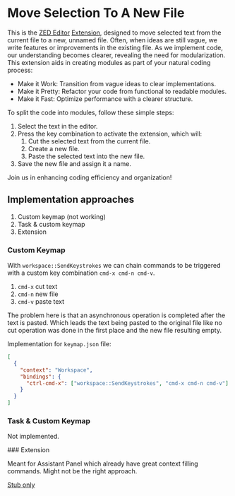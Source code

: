 # Move Selection To A New File

This is the [ZED Editor](https://zed.dev/) [Extension](https://zed.dev/docs/extensions/developing-extensions), designed to move selected text from the current file to a new, unnamed file. Often, when ideas are still vague, we write features or improvements in the existing file. As we implement code, our understanding becomes clearer, revealing the need for modularization. This extension aids in creating modules as part of your natural coding process:

* Make it Work: Transition from vague ideas to clear implementations.
* Make it Pretty: Refactor your code from functional to readable modules.
* Make it Fast: Optimize performance with a clearer structure.

To split the code into modules, follow these simple steps:

1. Select the text in the editor.
2. Press the key combination to activate the extension, which will:
    1. Cut the selected text from the current file.
    2. Create a new file.
    3. Paste the selected text into the new file.
3. Save the new file and assign it a name.

Join us in enhancing coding efficiency and organization!

## Implementation approaches

1. Custom keymap (not working)
2. Task & custom keymap
2. Extension

### Custom Keymap

With `workspace::SendKeystrokes` we can chain commands to be triggered with a
custom key combination `cmd-x cmd-n cmd-v`.

1. `cmd-x` cut text
2. `cmd-n` new file
3. `cmd-v` paste text

The problem here is that an asynchronous operation is completed after the text is
pasted. Which leads the text being pasted to the original file like no cut operation
was done in the first place and the new file resulting empty.

Implementation for `keymap.json` file:

```json
[
  {
    "context": "Workspace",
    "bindings": {
      "ctrl-cmd-x": ["workspace::SendKeystrokes", "cmd-x cmd-n cmd-v"]
    }
  }
]
```

### Task & Custom Keymap

Not implemented.

### Extension

Meant for Assistant Panel which already have great context filling commands.
Might not be the right approach.

[Stub only](./src/lib.rs)
